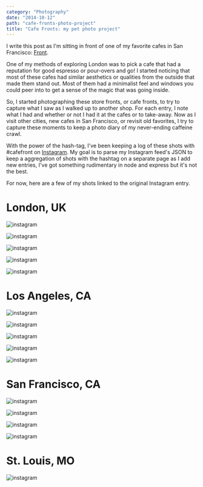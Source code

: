 ```yaml
---
category: "Photography"
date: "2014-10-12"
path: "cafe-fronts-photo-project"
title: "Cafe Fronts: my pet photo project"
---
```


I write this post as I'm sitting in front of one of my favorite cafes in San Francisco: [Front](https://www.frontsf.com/).

One of my methods of exploring London was to pick a cafe that had a reputation for good espresso or pour-overs and go!
I started noticing that most of these cafes had similar aesthetics or qualities from the outside that made them stand out.
Most of them had a minimalist feel and windows you could peer into to get a sense of the magic that was going inside.

So, I started photographing these store fronts, or cafe fronts, to try to capture what I saw as I walked up to another shop. For each entry, I note what I had and whether or not I had it at the cafes or to take-away.
Now as I visit other cities, new cafes in San Francisco, or revisit old favorites, I try to capture these moments to keep a photo diary of my never-ending caffeine crawl.

With the power of the hash-tag, I've been keeping a log of these shots with #cafefront on [Instagram](http://instagram.com/pamo.gif).
My goal is to parse my Instagram feed's JSON to keep a aggregation of shots with the hashtag on a separate page as I add new entries, I've got something rudimentary in node and express but it's not the best.

For now, here are a few of my shots linked to the original Instagram entry.

# London, UK

![instagram](shyhHLJZCt)

![instagram](shvKh4JZND)

![instagram](sh052qpZGR)

![instagram](sh1FOvJZGf)

![instagram](shvWFxJZNY)

# Los Angeles, CA

![instagram](t0PNSHJZLY)

![instagram](t0OPejpZJb)

![instagram](t0Gxd9JZL-)

![instagram](twSrYpJZBZ)

![instagram](twRtrtJZPj)

# San Francisco, CA

![instagram](tYHCsfpZAM)

![instagram](tQJieIJZOq)

![instagram](sxgS1SJZO9)

![instagram](skUDOBJZAI)

# St. Louis, MO

![instagram](tRPjRCpZJG)
